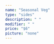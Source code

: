 ```yaml
---
name: "Seasonal Veg"
type: "sides"
description: " "
modifier: " "
price: "$6"
picture: "none"
---
```

